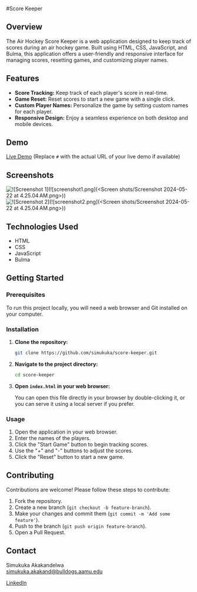 
#Score Keeper

## Overview

The Air Hockey Score Keeper is a web application designed to keep track of scores during an air hockey game. Built using HTML, CSS, JavaScript, and Bulma, this application offers a user-friendly and responsive interface for managing scores, resetting games, and customizing player names.

## Features

- **Score Tracking:** Keep track of each player's score in real-time.
- **Game Reset:** Reset scores to start a new game with a single click.
- **Custom Player Names:** Personalize the game by setting custom names for each player.
- **Responsive Design:** Enjoy a seamless experience on both desktop and mobile devices.

## Demo

[Live Demo](#) (Replace `#` with the actual URL of your live demo if available)

## Screenshots

![!\[Screenshot 1\](!\[screenshot1.png\](<Screen shots/Screenshot 2024-05-22 at 4.25.04 AM.png>))](<Screen shots/Screenshot 2024-05-22 at 4.46.53 AM.jpeg>)
![!\[Screenshot 2\](!\[screenshot2.png\](<Screen shots/Screenshot 2024-05-22 at 4.25.04 AM.png>))](<Screen shots/Screenshot 2024-05-22 at 4.46.30 AM.jpeg>)

## Technologies Used

- HTML
- CSS
- JavaScript
- Bulma

## Getting Started

### Prerequisites

To run this project locally, you will need a web browser and Git installed on your computer.

### Installation

1. **Clone the repository:**

   ```bash
   git clone https://github.com/simukuka/score-keeper.git
   ```

2. **Navigate to the project directory:**

   ```bash
   cd score-keeper
   ```

3. **Open `index.html` in your web browser:**

   You can open this file directly in your browser by double-clicking it, or you can serve it using a local server if you prefer.

### Usage

1. Open the application in your web browser.
2. Enter the names of the players.
3. Click the "Start Game" button to begin tracking scores.
4. Use the "+" and "-" buttons to adjust the scores.
5. Click the "Reset" button to start a new game.

## Contributing

Contributions are welcome! Please follow these steps to contribute:

1. Fork the repository.
2. Create a new branch (`git checkout -b feature-branch`).
3. Make your changes and commit them (`git commit -m 'Add some feature'`).
4. Push to the branch (`git push origin feature-branch`).
5. Open a Pull Request.

## Contact

Simukuka Akakandelwa  
simukuka.akakand@bulldogs.aamu.edu

[LinkedIn](https://www.linkedin.com/in/simukuka/) 
